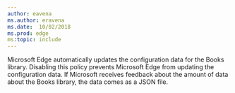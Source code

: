 ```yaml
---
author: eavena
ms.author: eravena
ms.date:  10/02/2018
ms.prod: edge
ms:topic: include
---
```


Microsoft Edge automatically updates the configuration data for the Books library. Disabling this policy prevents Microsoft Edge from updating the configuration data. If Microsoft receives feedback about the amount of data about the Books library, the data comes as a JSON file.
